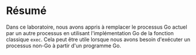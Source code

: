 # Résumé

Dans ce laboratoire, nous avons appris à remplacer le processus Go actuel par un autre processus en utilisant l'implémentation Go de la fonction classique `exec`. Cela peut être utile lorsque nous avons besoin d'exécuter un processus non-Go à partir d'un programme Go.
